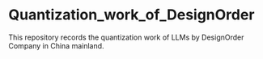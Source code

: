# Quantization_work_of_DesignOrder
This repository records the quantization work of LLMs by DesignOrder Company in China mainland.
